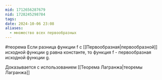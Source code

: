 ```yaml
---
mid: 1712656287679
nid: 1728245298784
tags: 
date: 2024-10-06 23:08
aliases:
  - множество всех первообразных
---
```

#теорема 
Если разница функции f с [[Первообразная|первообразной]] исходной функции g равна константе, то функция f - первообразная исходной функции g.

Доказывается с использованием [[Теорема Лагранжа|теоремы Лагранжа]]